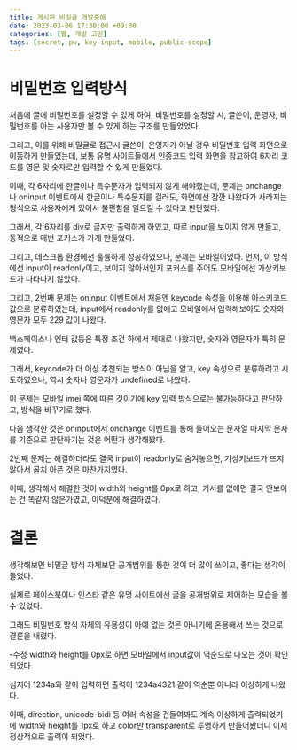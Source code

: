 ```yaml
---
title: 게시판 비밀글 개발중에
date: 2023-03-06 17:30:00 +09:00
categories: [웹, 개발 고민]
tags: [secret, pw, key-input, mobile, public-scope]
---
```


# 비밀번호 입력방식

처음에 글에 비밀번호를 설정할 수 있게 하여, 비밀번호를 설정할 시, 글쓴이, 운영자, 비밀번호를 아는 사용자만 볼 수 있게 하는 구조를 만들었었다.

그리고, 이를 위해 비밀글로 접근시 글쓴이, 운영자가 아닐 경우 비밀번호 입력 화면으로 이동하게 만들었는데, 보통 유명 사이트들에서 인증코드 입력 화면을 참고하여 6자리 코드를 영문 및 숫자로만 입력할 수 있게 만들었다.

이때, 각 6자리에 한글이나 특수문자가 입력되지 않게 해야했는데, 문제는 onchange나 oninput 이벤트에서 한글이나 특수문자를 걸러도, 화면에선 잠깐 나왔다가 사라지는 형식으로 사용자에게 있어서 불편함을 일으킬 수 있다고 판단했다.

그래서, 각 6자리를 div로 글자만 출력하게 하였고, 따로 input을 보이지 않게 만들고, 동적으로 매번 포커스가 가게 만들었다.

그리고, 데스크톱 환경에선 훌륭하게 성공하였으나, 문제는 모바일이었다. 먼저, 이 방식에선 input이 readonly이고, 보이지 않아서인지 포커스를 주어도 모바일에선 가상키보드가 나타나지 않았다.

그리고, 2번째 문제는 oninput 이벤트에서 처음엔 keycode 속성을 이용해 아스키코드 값으로 분류하였는데, input에서 readonly를 없애고 모바일에서 입력해보아도 숫자와 영문자 모두 229 값이 나왔다.

백스페이스나 엔터 값등은 특정 조건 하에서 제대로 나왔지만, 숫자와 영문자가 특히 문제였다.

그래서, keycode가 더 이상 추천되는 방식이 아님을 알고, key 속성으로 분류하려고 시도하였으나, 역시 숫자나 영문자가 undefined로 나왔다.

이 문제는 모바일 imei 쪽에 따른 것이기에 key 입력 방식으로는 불가능하다고 판단하고, 방식을 바꾸기로 했다.

다음 생각한 것은 oninput에서 onchange 이벤트를 통해 들어오는 문자열 마지막 문자를 기준으로 판단하기는 것은 어떤가 생각해봤다.

2번째 문제는 해결하더라도 결국 input이 readonly로 숨겨놓으면, 가상키보드가 뜨지 않아서 골치 아픈 것은 마찬가지였다.

이때, 생각해서 해결한 것이 width와 height를 0px로 하고, 커서를 없애면 결국 안보이는 건 똑같지 않은가였고, 이덕분에 해결하였다.

# 결론

생각해보면 비밀글 방식 자체보단 공개범위를 통한 것이 더 많이 쓰이고, 좋다는 생각이 들었다.

실제로 페이스북이나 인스타 같은 유명 사이트에선 글을 공개범위로 제어하는 모습을 볼 수 있었다.

그래도 비밀번호 방식 자체의 유용성이 아예 없는 것은 아니기에 혼용해서 쓰는 것으로 결론을 내렸다.

-수정
width와 height를 0px로 하면 모바일에서 input값이 역순으로 나오는 것이 확인되었다.

심지어 1234a와 같이 입력하면 출력이 1234a4321 같이 역순뿐 아니라 이상하게 나왔다.

이때, direction, unicode-bidi 등 여러 속성을 건들여봐도 계속 이상하게 출력되었기에 width와 height를 1px로 하고 color만 transparent로 투명하게 만들어봤더니 이제 정상적으로 출력이 되었다.

